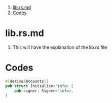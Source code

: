 1. [lib.rs.md](#librsmd)
2. [Codes](#codes)

# lib.rs.md

1. This will have the explanation of the lib.rs file

# Codes

```rs
#[derive(Accounts)]
pub struct Initialize<'info> {
    pub signer: Signer<'info>,
}
```
